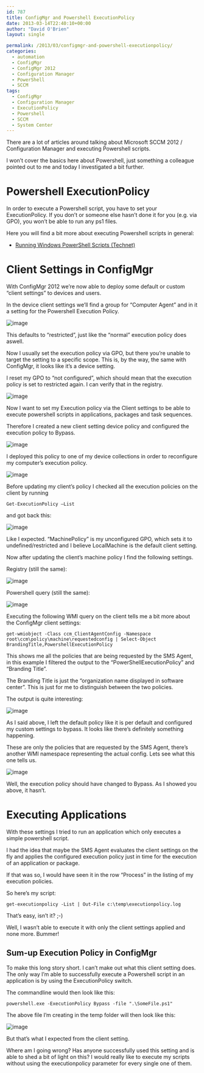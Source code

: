 ```yaml
---
id: 787
title: ConfigMgr and Powershell ExecutionPolicy
date: 2013-03-14T22:40:10+00:00
author: "David O'Brien"
layout: single

permalink: /2013/03/configmgr-and-powershell-executionpolicy/
categories:
  - automation
  - ConfigMgr
  - ConfigMgr 2012
  - Configuration Manager
  - PowerShell
  - SCCM
tags:
  - ConfigMgr
  - Configuration Manager
  - ExecutionPolicy
  - Powershell
  - SCCM
  - System Center
---
```

There are a lot of articles around talking about Microsoft SCCM 2012 / Configuration Manager and executing Powershell scripts.

I won’t cover the basics here about Powershell, just something a colleague pointed out to me and today I investigated a bit further.

# Powershell ExecutionPolicy

In order to execute a Powershell script, you have to set your ExecutionPolicy. If you don’t or someone else hasn’t done it for you (e.g. via GPO), you won’t be able to run any ps1 files.

Here you will find a bit more about executing Powershell scripts in general:

* [Running Windows PowerShell Scripts (Technet)](http://technet.microsoft.com/en-us/library/ee176949.aspx)

# Client Settings in ConfigMgr

With ConfigMgr 2012 we’re now able to deploy some default or custom “client settings” to devices and users.

In the device client settings we’ll find a group for “Computer Agent” and in it a setting for the Powershell Execution Policy.

![image](/media/2013/03/image.png "image")

This defaults to “restricted”, just like the “normal” execution policy does aswell.

Now I usually set the execution policy via GPO, but there you’re unable to target the setting to a specific scope. This is, by the way, the same with ConfigMgr, it looks like it’s a device setting.

I reset my GPO to “not configured”, which should mean that the execution policy is set to restricted again. I can verify that in the registry.

![image](/media/2013/03/image1.png "image")

Now I want to set my Execution policy via the Client settings to be able to execute powershell scripts in applications, packages and task sequences.

Therefore I created a new client setting device policy and configured the execution policy to Bypass.

![image](/media/2013/03/image2.png "image")

I deployed this policy to one of my device collections in order to reconfigure my computer’s execution policy.

![image](/media/2013/03/image3.png "image")

Before updating my client’s policy I checked all the execution policies on the client by running

`Get-ExecutionPolicy –List`

and got back this:

![image](/media/2013/03/image4.png "image")

Like I expected. “MachinePolicy” is my unconfigured GPO, which sets it to undefined/restricted and I believe LocalMachine is the default client setting.

Now after updating the client’s machine policy I find the following settings.

Registry (still the same):

![image](/media/2013/03/image5.png "image")

Powershell query (still the same):

![image](/media/2013/03/image6.png "image")

Executing the following WMI query on the client tells me a bit more about the ConfigMgr client settings:

```
get-wmiobject -Class ccm_ClientAgentConfig -Namespace root\ccm\policy\machine\requestedconfig | Select-Object BrandingTitle,PowershellExecutionPolicy
```

This shows me all the policies that are being requested by the SMS Agent, in this example I filtered the output to the “PowerShellExecutionPolicy” and “Branding Title”.

The Branding Title is just the “organization name displayed in software center”. This is just for me to distinguish between the two policies.

The output is quite interesting:

![image](/media/2013/03/image7.png "image")

As I said above, I left the default policy like it is per default and configured my custom settings to bypass. It looks like there’s definitely something happening.

These are only the policies that are requested by the SMS Agent, there’s another WMI namespace representing the actual config. Lets see what this one tells us.

![image](/media/2013/03/image8.png "image")

Well, the execution policy should have changed to Bypass. As I showed you above, it hasn’t.

# Executing Applications

With these settings I tried to run an application which only executes a simple powershell script.

I had the idea that maybe the SMS Agent evaluates the client settings on the fly and applies the configured execution policy just in time for the execution of an application or package.

If that was so, I would have seen it in the row “Process” in the listing of my execution policies.

So here’s my script:

```
get-executionpolicy -List | Out-File c:\temp\executionpolicy.log
```

That’s easy, isn’t it? ;-)

Well, I wasn’t able to execute it with only the client settings applied and none more. Bummer!

## Sum-up Execution Policy in ConfigMgr

To make this long story short. I can’t make out what this client setting does. The only way I’m able to successfully execute a Powershell script in an application is by using the ExecutionPolicy switch.

The commandline would then look like this:

```
powershell.exe -ExecutionPolicy Bypass -file ".\SomeFile.ps1"
```

The above file I’m creating in the temp folder will then look like this:

![image](/media/2013/03/image9.png "image")

But that’s what I expected from the client setting.

Where am I going wrong? Has anyone successfully used this setting and is able to shed a bit of light on this? I would really like to execute my scripts without using the executionpolicy parameter for every single one of them.


